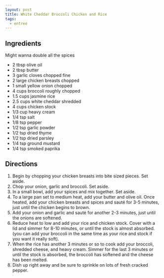 ```yaml
---
layout: post
title: White Cheddar Broccoli Chicken and Rice
tags:
  - entree
---
```


## Ingredients

Might wanna double all the spices

- 2 tbsp olive oil
- 2 tbsp butter
- 3 garlic cloves chopped fine
- 2 large chicken breasts chopped
- 1 small yellow onion chopped
- 4 cups broccoli roughly chopped
- 1.5 cups jasmine rice
- 2.5 cups white cheddar shredded
- 4 cups chicken stock
- 1/3 cup heavy cream
- 1/4 tsp salt
- 1/8 tsp pepper
- 1/2 tsp garlic powder
- 1/2 tsp dried thyme
- 1/2 tsp dried parsley
- 1/4 tsp ground mustard
- 1/4 tsp smoked paprika

## Directions

1. Begin by chopping your chicken breasts into bite sized pieces. Set aside.
2. Chop your onion, garlic and broccoli. Set aside.
3. In a small bowl, add your spices and mix together. Set aside.
4. To a large pan set to medium heat, add your butter and olive oil. Once heated, add your chicken breasts and spices and sauté for 3-5 minutes, just until the chicken begins to brown.
5. Add your onion and garlic and sauté for another 2-3 minutes, just until the onions are softened.
6. Reduce heat to low and add your rice and chicken stock. Cover with a lid and simmer for 8-10 minutes, or until the stock is almost absorbed.
   (you can add your broccoli in the same time as your rice and stock if you want it really soft).
7. When the rice has another 3 minutes or so to cook add your broccoli, shredded cheese, and heavy cream. Simmer for the last 3 minutes or until the stock is absorbed, the broccoli has softened and the cheese has been melted.
8. Dish up right away and be sure to sprinkle on lots of fresh cracked pepper.
